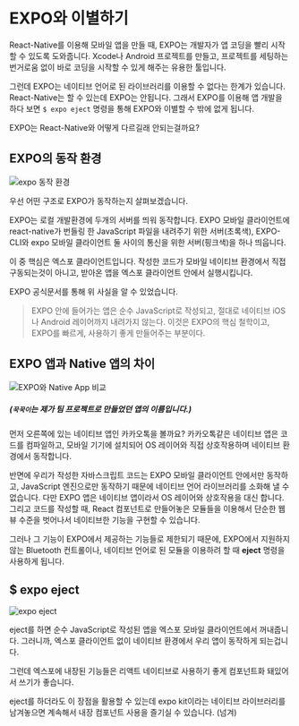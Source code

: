 # EXPO와 이별하기
React-Native를 이용해 모바일 앱을 만들 때, EXPO는 개발자가 앱 코딩을 빨리 시작할 수 있도록 도와줍니다.
Xcode나 Android 프로젝트를 만들고, 프로젝트를 세팅하는 번거로움 없이 바로 코딩을 시작할 수 있게 해주는 유용한 툴입니다.

그런데 EXPO는 네이티브 언어로 된 라이브러리를 이용할 수 없다는 한계가 있습니다. React-Native는 할 수 있는데 EXPO는 안됩니다.
그래서 EXPO를 이용해 앱 개발을 하다 보면 `$ expo eject` 명령을 통해 EXPO와 이별할 수 밖에 없게 됩니다.

EXPO는 React-Native와 어떻게 다르길래 안되는걸까요?

## EXPO의 동작 환경

![expo 동작 환경](https://lh3.googleusercontent.com/uI0fYPxqo0urSM60u_FbYdGwJmSspF5odKhn-RQAQufCtbJG5j9aFxuPqJ_6SXcFgCfBl2IfWVw)

우선 어떤 구조로 EXPO가 동작하는지 살펴보겠습니다.

EXPO는 로컬 개발환경에 두개의 서버를 띄워 동작합니다.
EXPO 모바일 클라이언트에 react-native가 번들링 한 JavaScript 파일을 내려주기 위한 서버(초록색),
EXPO-CLI와 expo 모바일 클라이언트 둘 사이의 통신을 위한 서버(핑크색)을 하나 띄웁니다.

이 중 핵심은 엑스포 클라이언트입니다.
작성한 코드가 모바일 네이티브 환경에서 직접 구동되는것이 아니고, 받아온 앱을 엑스포 클라이언트 안에서 실행시킵니다.

EXPO 공식문서를 통해 위 사실을 알 수 있었습니다.
> EXPO 안에 들어가는 앱은 순수 JavaScript로 작성되고, 절대로 네이티브 iOS나 Android 레이어까지 내려가지 않는다. 이것은 EXPO의 핵심 철학이고, EXPO를 빠르게, 사용하기 좋게 만들어주는 부분이다.

## EXPO 앱과 Native 앱의 차이
![EXPO와 Native App 비교](https://lh3.googleusercontent.com/cYu8NWNwEl8EaW7nqJZ342bG0o36GSdCgEqCkE_pHhB4llyDnXgKy_Tf_Gtp8lSEXr2BCYELkSw)
##### (`꾹꾹이`는 제가 팀 프로젝트로 만들었던 앱의 이름입니다.)

먼저 오른쪽에 있는 네이티브 앱인 카카오톡을 볼까요?
카카오톡같은 네이티브 앱은 코드를 컴파일하고, 모바일 기기에 설치되어 OS 레이어와 직접 상호작용하며 네이티브 환경에서 동작합니다.

반면에 우리가 작성한 자바스크립트 코드는 EXPO 모바일 클라이언트 안에서만 동작하고, JavaScript 엔진으로만 동작하기 때문에 네이티브 언어 라이브러리를 소화해 낼 수 없습니다.
다만 EXPO 앱은 네이티브 앱이라서 OS 레이어와 상호작용을 대신 합니다. 그리고 코드를 작성할 때, React 컴포넌트로 만들어놓은 모듈들을 이용해서 단순한 웹뷰 수준을 벗어나서 네이티브한 기능을 구현할 수 있습니다.

그러나 그 기능이 EXPO에서 제공하는 기능들로 제한되기 때문에, EXPO에서 지원하지 않는 Bluetooth 컨트롤이나, 네이티브 언어로 된 모듈을 이용하려 할 때 **eject** 명령을 사용하게 됩니다.

## $ expo eject
![expo eject](https://lh3.googleusercontent.com/nuTs6LdeiUJkrerF4jm78VzOreZ4BWnm6KRh8WM8n-k4-mF_3TOsV5ffbOQnK-TFhl43tC-hXCA)

eject를 하면 순수 JavaScript로 작성된 앱을 엑스포 모바일 클라이언트에서
꺼내줍니다. 그러니까, 엑스포 클라이언트 없이 네이티브 환경에서 우리 앱이 동작하게 되는겁니다.

그런데
엑스포에 내장된 기능들은
리액트 네이티브로 사용하기 좋게
컴포넌트화 돼있어서
쓰기가 좋습니다.

eject를 하더라도
이 장점을 활용할 수 있는데
expo kit이라는 네이티브 라이브러리를 남겨놓으면
계속해서 내장 컴포넌트 사용을 즐기실 수 있습니다.
(넘겨)


<!--stackedit_data:
eyJoaXN0b3J5IjpbLTE5NDY1NDY0OTEsLTIwNTE3NjMwODQsMT
YxNDAzNTgwOCwtMTQwNzc3MzY2NCwtMTY4MDgyNTY5MV19
-->